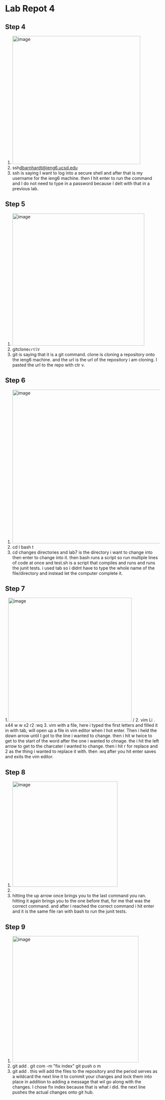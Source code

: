 # Lab Repot 4
## Step 4
1. <img width="416" alt="image" src="https://github.com/coda289/cse15l-lab-report/assets/148298382/12908f1d-de11-4d9c-b27b-8195792e1380"> 
2. ssh<space>dbarnhardt@ieng6.ucsd.edu<enter>
3. ssh is saying I want to log into a secure shell and after that is my username for the ieng6 machine. then I hit enter to run the command and I do not need to type in a password because I delt with that in a previous lab.
## Step 5
1. <img width="429" alt="image" src="https://github.com/coda289/cse15l-lab-report/assets/148298382/18434c82-07ab-4c09-8728-1e3045b8be54">
2. git<space>clone<space>`crtlV`
3. git is saying that it is a git command. clone is cloning a repository onto the ieng6 machine. and the url is the url of the repository i am cloning. I pasted the url to the repo with ctr v.
## Step 6
1. <img width="499" alt="image" src="https://github.com/coda289/cse15l-lab-report/assets/148298382/86a6650b-fd5c-4407-8d66-084f1c969dfe">
2. cd <space> l <tab> <enter>
   bash <space> t <tab>
4. cd changes directories and lab7 is the directory i want to change into then enter to change into it. then bash runs a script so run multiple lines of code at once and test.sh is a script that compiles and runs and runs the junit tests. i used tab so i didnt have to type the whole name of the file/directory and instead let the computer complete it. 
## Step 7
1.<img width="402" alt="image" src="https://github.com/coda289/cse15l-lab-report/assets/148298382/929b6206-4de0-4404-b1d6-64273b275ca7"> /
2. vim <space> Li <tab> . <tab> <enter>
<down>x44 w w <left>x2 r2 :wq <enter>
3. vim with a file, here i typed the first letters and filled it in with tab, will open up a file in vim editor when I hot enter. Then i held the down arrow until I got to the line i wanted to change. then i hit w twice to get to the start of the word after the one i wanted to chnage. the i hit the left arrow to get to the charcater i wanted to change. then i hit r for replace and 2 as the thing i wanted to replace it with. then :wq after you hit enter saves and exits the vim editor. 
## Step 8
1. <img width="342" alt="image" src="https://github.com/coda289/cse15l-lab-report/assets/148298382/920c25d5-4b66-4b04-aa25-fbe595519ef1">
2. <up> <up> <enter>
3. hitting the up arrow once brings you to the last command you ran. hitting it again brings you to the one before that, for me that was the correct command. and after i reached the correct command i hit enter and it is the same file ran with bash to run the junit tests. 
## Step 9
1. <img width="410" alt="image" src="https://github.com/coda289/cse15l-lab-report/assets/148298382/248d73f3-470e-4ae2-b1a6-7526fecd856c">
2. git <space> add <space> . <enter>
git <space> com<tab> -m <space> "fix <space> index" <enter>
git <space> push <space> o<tab> m<tab> <enter>
3. git add . this will add the files to the repository and the period serves as a wildcard
   the next line it to commit your changes and lock them into place in addition to adding a message that wil go along with the changes. I chose fix index because that is what i did.
   the next line pushes the actual changes onto git hub.

